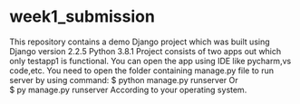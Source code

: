 # week1_submission
This repository contains a demo Django project which was built using 
  Django version 2.2.5
  Python 3.8.1
Project consists of two apps out which only testapp1 is functional.
You can open the app using IDE like pycharm,vs code,etc.
You need to open the folder containing manage.py file to run server by using command:
     $ python  manage.py runserver
                Or	
     $ py manage.py runserver 
According to your operating system.
